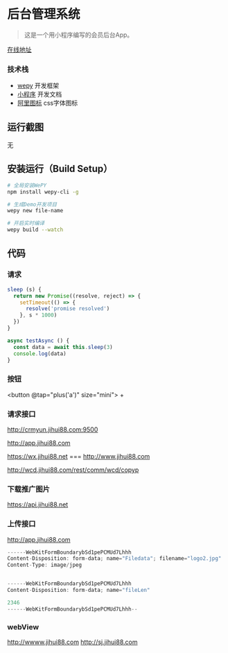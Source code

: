 # 后台管理系统

> 这是一个用小程序编写的会员后台App。

[在线地址](http://app.jihui88.com)

### 技术栈
- [wepy](https://tencent.github.io/wepy/) 开发框架
- [小程序](http://mp.weixin.qq.com/debug/wxadoc/dev/) 开发文档
- [阿里图标](http://iconfont.cn) css字体图标

## 运行截图
无

## 安装运行（Build Setup）

``` bash
# 全局安装WePY
npm install wepy-cli -g

# 生成Demo开发项目
wepy new file-name

# 开启实时编译
wepy build --watch
```

## 代码

### 请求

```javascript
sleep (s) {
  return new Promise((resolve, reject) => {
    setTimeout(() => {
      resolve('promise resolved')
    }, s * 1000)
  })
}

async testAsync () {
  const data = await this.sleep(3)
  console.log(data)
}
```

### 按钮
<button @tap="plus('a')" size="mini">  +  </button>

### 请求接口
http://crmyun.jihui88.com:9500

http://app.jihui88.com

https://wx.jihui88.net   ===   http://www.jihui88.com

http://wcd.jihui88.com/rest/comm/wcd/copyp

### 下载推广图片
https://api.jihui88.net

### 上传接口
http://app.jihui88.com
```javascript
------WebKitFormBoundarybSd1pePCMUd7Lhhh
Content-Disposition: form-data; name="Filedata"; filename="logo2.jpg"
Content-Type: image/jpeg


------WebKitFormBoundarybSd1pePCMUd7Lhhh
Content-Disposition: form-data; name="fileLen"

2346
------WebKitFormBoundarybSd1pePCMUd7Lhhh--
```

### webView
http://wwww.jihui88.com
http://sj.jihui88.com
